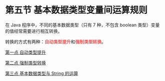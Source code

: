 # 第五节 基本数据类型变量间运算规则

在 Java 程序中，不同的基本数据类型（只有 7 种，不包含 boolean 类型）变量的值经常需要进行相互转换。

<div class="br"></div>

转换的方式有两种：<strong style="color: #f3514f;">自动类型提升</strong>和<strong style="color: #f3514f;">强制类型转换</strong>。

<div class="br"></div>

[第一点 自动类型提升](./P5-1-第一点%20自动类型提升.md)

[第二点 强制类型转换](./P5-2-第二点强制类型转换.md)

[第三点 基本数据类型与 String 的运算](./P5-3-第三点%20基本数据类型与%20String%20的运算.md)